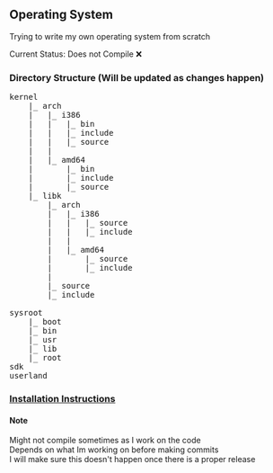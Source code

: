 ## Operating System

Trying to write my own operating system from scratch

Current Status: Does not Compile ❌  

### Directory Structure (Will be updated as changes happen)
<pre>
kernel
    |_ arch
    |   |_ i386
    |   |   |_ bin
    |   |   |_ include
    |   |   |_ source
    |   |
    |   |_ amd64
    |       |_ bin  
    |       |_ include
    |       |_ source
    |_ libk
        |_ arch
        |   |_ i386
        |   |   |_ source
        |   |   |_ include
        |   |   
        |   |_ amd64
        |       |_ source
        |       |_ include
        |
        |_ source
        |_ include

sysroot
    |_ boot
    |_ bin
    |_ usr
    |_ lib
    |_ root
sdk
userland
</pre>

### <a href="INSTALL.md">Installation Instructions</a>
#### Note
Might not compile sometimes as I work on the code  
Depends on what Im working on before making commits  
I will make sure this doesn't happen once there is a proper release